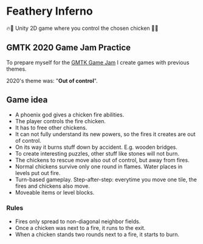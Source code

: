 # Feathery Inferno

🔥🐔 Unity 2D game where you control the chosen chicken 🐔🔥

## GMTK 2020 Game Jam Practice

To prepare myself for the [GMTK Game Jam](https://itch.io/jam/gmtk-jam-2022) I create games with previous themes.

2020's theme was: "**Out of control**".

## Game idea

* A phoenix god gives a chicken fire abilities.
* The player controls the fire chicken.
* It has to free other chickens.
* It can not fully understand its new powers, so the fires it creates are out of control.
* On its way it burns stuff down by accident. E.g. wooden bridges.
* To create interesting puzzles, other stuff like stones will not burn.
* The chickens to rescue move also out of control, but away from fires.
* Normal chickens survive only one round in flames. Water places in levels put out fire.
* Turn-based gameplay. Step-after-step: everytime you move one tile, the fires and chickens also move.
* Moveable items or level blocks.

### Rules

* Fires only spread to non-diagonal neighbor fields.
* Once a chicken was next to a fire, it runs to the exit.
* When a chicken stands two rounds next to a fire, it starts to burn.
